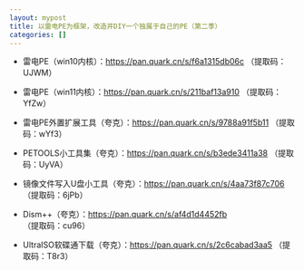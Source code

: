 ```yaml
---
layout: mypost
title: 以雷电PE为框架，改造并DIY一个独属于自己的PE（第二季）
categories: []
---
```


- 雷电PE（win10内核）：<https://pan.quark.cn/s/f6a1315db06c> （提取码：UJWM）

- 雷电PE（win11内核）：<https://pan.quark.cn/s/211baf13a910> （提取码：YfZw）

- 雷电PE外置扩展工具（夸克）：<https://pan.quark.cn/s/9788a91f5b11> （提取码：wYf3）

- PETOOLS小工具集（夸克）：<https://pan.quark.cn/s/b3ede3411a38> （提取码：UyVA）

- 镜像文件写入U盘小工具（夸克）：<https://pan.quark.cn/s/4aa73f87c706> （提取码：6jPb）

- Dism++（夸克）：<https://pan.quark.cn/s/af4d1d4452fb> （提取码：cu96）

- UltraISO软碟通下载（夸克）：<https://pan.quark.cn/s/2c6cabad3aa5> （提取码：T8r3）